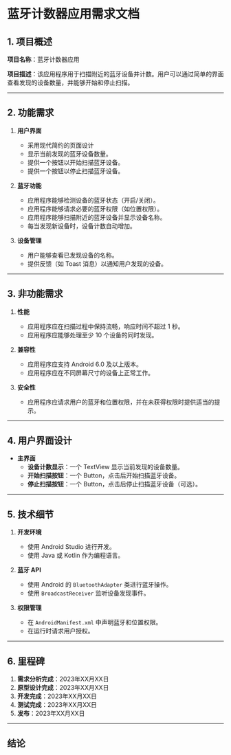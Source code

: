 # 蓝牙计数器应用需求文档

## 1. 项目概述

**项目名称**：蓝牙计数器应用

**项目描述**：该应用程序用于扫描附近的蓝牙设备并计数。用户可以通过简单的界面查看发现的设备数量，并能够开始和停止扫描。

---

## 2. 功能需求

1. **用户界面**
   - 采用现代简约的页面设计
   - 显示当前发现的蓝牙设备数量。
   - 提供一个按钮以开始扫描蓝牙设备。
   - 提供一个按钮以停止扫描蓝牙设备。

2. **蓝牙功能**
   - 应用程序能够检测设备的蓝牙状态（开启/关闭）。
   - 应用程序能够请求必要的蓝牙权限（如位置权限）。
   - 应用程序能够扫描附近的蓝牙设备并显示设备名称。
   - 每当发现新设备时，设备计数自动增加。

3. **设备管理**
   - 用户能够查看已发现设备的名称。
   - 提供反馈（如 Toast 消息）以通知用户发现的设备。

---

## 3. 非功能需求

1. **性能**
   - 应用程序应在扫描过程中保持流畅，响应时间不超过 1 秒。
   - 应用程序应能够处理至少 10 个设备的同时发现。

2. **兼容性**
   - 应用程序应支持 Android 6.0 及以上版本。
   - 应用程序应在不同屏幕尺寸的设备上正常工作。

3. **安全性**
   - 应用程序应请求用户的蓝牙和位置权限，并在未获得权限时提供适当的提示。

---

## 4. 用户界面设计

- **主界面**
  - **设备计数显示**：一个 TextView 显示当前发现的设备数量。
  - **开始扫描按钮**：一个 Button，点击后开始扫描蓝牙设备。
  - **停止扫描按钮**：一个 Button，点击后停止扫描蓝牙设备（可选）。

---

## 5. 技术细节

1. **开发环境**
   - 使用 Android Studio 进行开发。
   - 使用 Java 或 Kotlin 作为编程语言。

2. **蓝牙 API**
   - 使用 Android 的 `BluetoothAdapter` 类进行蓝牙操作。
   - 使用 `BroadcastReceiver` 监听设备发现事件。

3. **权限管理**
   - 在 `AndroidManifest.xml` 中声明蓝牙和位置权限。
   - 在运行时请求用户授权。

---

## 6. 里程碑

1. **需求分析完成**：2023年XX月XX日
2. **原型设计完成**：2023年XX月XX日
3. **开发完成**：2023年XX月XX日
4. **测试完成**：2023年XX月XX日
5. **发布**：2023年XX月XX日

---

## 结论
